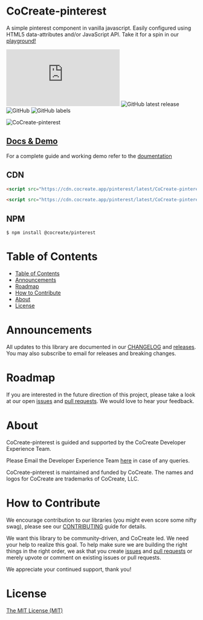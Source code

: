 # CoCreate-pinterest

A simple pinterest component in vanilla javascript. Easily configured using HTML5 data-attributes and/or JavaScript API. Take it for a spin in our [playground!](https://cocreate.app/docs/pinterest)

![GitHub file size in bytes](https://img.shields.io/github/size/CoCreate-app/CoCreate-pinterest/dist/CoCreate-pinterest.min.js?label=minified%20size&style=for-the-badge)
![GitHub latest release](https://img.shields.io/github/v/release/CoCreate-app/CoCreate-pinterest?style=for-the-badge)
![GitHub](https://img.shields.io/github/license/CoCreate-app/CoCreate-pinterest?style=for-the-badge)
![GitHub labels](https://img.shields.io/github/labels/CoCreate-app/CoCreate-pinterest/help%20wanted?style=for-the-badge)

![CoCreate-pinterest](https://cdn.cocreate.app/docs/CoCreate-pinterest.gif)

## [Docs & Demo](https://cocreate.app/docs/clone)

For a complete guide and working demo refer to the [doumentation](https://cocreate.app/docs/pinterest)

## CDN

```html
<script src="https://cdn.cocreate.app/pinterest/latest/CoCreate-pinterest.min.js"></script>
```

```html
<script src="https://cdn.cocreate.app/pinterest/latest/CoCreate-pinterest.min.css"></script>
```

## NPM

```shell
$ npm install @cocreate/pinterest
```

# Table of Contents

- [Table of Contents](#table-of-contents)
- [Announcements](#announcements)
- [Roadmap](#roadmap)
- [How to Contribute](#how-to-contribute)
- [About](#about)
- [License](#license)

<a name="announcements"></a>

# Announcements

All updates to this library are documented in our [CHANGELOG](https://github.com/CoCreate-app/CoCreate-pinterest/blob/master/CHANGELOG.md) and [releases](https://github.com/CoCreate-app/CoCreate-pinterest/releases). You may also subscribe to email for releases and breaking changes.

<a name="roadmap"></a>

# Roadmap

If you are interested in the future direction of this project, please take a look at our open [issues](https://github.com/CoCreate-app/CoCreate-pinterest/issues) and [pull requests](https://github.com/CoCreate-app/CoCreate-pinterest/pulls). We would love to hear your feedback.

<a name="about"></a>

# About

CoCreate-pinterest is guided and supported by the CoCreate Developer Experience Team.

Please Email the Developer Experience Team [here](mailto:develop@cocreate.app) in case of any queries.

CoCreate-pinterest is maintained and funded by CoCreate. The names and logos for CoCreate are trademarks of CoCreate, LLC.

<a name="contribute"></a>

# How to Contribute

We encourage contribution to our libraries (you might even score some nifty swag), please see our [CONTRIBUTING](https://github.com/CoCreate-app/CoCreate-pinterest/blob/master/CONTRIBUTING.md) guide for details.

We want this library to be community-driven, and CoCreate led. We need your help to realize this goal. To help make sure we are building the right things in the right order, we ask that you create [issues](https://github.com/CoCreate-app/CoCreate-pinterest/issues) and [pull requests](https://github.com/CoCreate-app/CoCreate-pinterest/pulls) or merely upvote or comment on existing issues or pull requests.

We appreciate your continued support, thank you!

# License

[The MIT License (MIT)](https://github.com/CoCreate-app/CoCreate-pinterest/blob/master/LICENSE)
